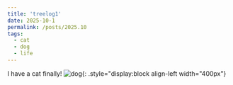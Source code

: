 ```yaml
---
title: 'treelog1'
date: 2025-10-1
permalink: /posts/2025.10
tags:
  - cat
  - dog
  - life
---
```


I have a cat finally!
![dog](https://treetree627.github.com/academicpages/images/profile-1.png){: .style="display:block align-left width="400px"}

